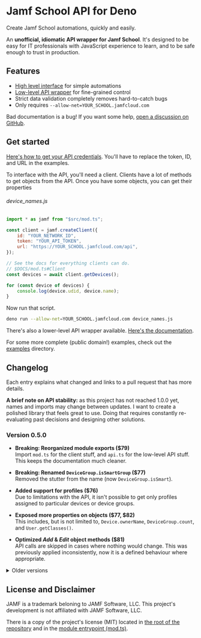 # Jamf School API for Deno

Create Jamf School automations, quickly and easily.

An **unofficial, idiomatic API wrapper for Jamf School**. It's designed to be easy for IT professionals with JavaScript experience to learn, and to be safe enough to trust in production.

## Features

- [High level interface]($DOCS/mod.ts) for simple automations
- [Low-level API wrapper]($DOCS/api.ts) for fine-grained control
- Strict data validation completely removes hard-to-catch bugs
- Only requires `--allow-net=YOUR_SCHOOL.jamfcloud.com`

Bad documentation is a bug! If you want some help, [open a discussion on GitHub]($REPO/discussions).

## Get started

[Here's how to get your API credentials]($DOCS/mod.ts#Credentials). You'll have to replace the token, ID, and URL in the examples.

To interface with the API, you'll need a client. Clients have a lot of methods to get objects from the API. Once you have some objects, you can get their properties

<h6>device_names.js</h6>

<!-- Using JS as the language for the more reliable syntax highlighting -->

```javascript
import * as jamf from "$src/mod.ts";

const client = jamf.createClient({
	id: "YOUR_NETWORK_ID",
	token: "YOUR_API_TOKEN",
	url: "https://YOUR_SCHOOL.jamfcloud.com/api",
});

// See the docs for everything clients can do.
// $DOCS/mod.ts#Client
const devices = await client.getDevices();

for (const device of devices) {
	console.log(device.udid, device.name);
}
```

Now run that script.

```bash
deno run --allow-net=YOUR_SCHOOL.jamfcloud.com device_names.js
```

There's also a lower-level API wrapper available. [Here's the documentation]($DOCS/api.ts).

For some more complete (public domain!) examples, check out the [examples](./examples) directory.

## Changelog

Each entry explains what changed and links to a pull request that has more details.

<!-- TODO: Remove this note on 1.0.0 -->

**A brief note on API stability:** as this project has not reached 1.0.0 yet, names and imports may change between updates. I want to create a polished library that feels great to use. Doing that requires constantly re-evaluating past decisions and designing other solutions.

<!-- Past tense: describe what /has/ changed, not what /will/ change. -->

### Version 0.5.0

<!-- deno-fmt-ignore -->

- **Breaking: Reorganized module exports ($79)** <br>
  Import `mod.ts` for the client stuff, and `api.ts` for the low-level API stuff. This keeps the documentation much cleaner.

- **Breaking: Renamed `DeviceGroup.isSmartGroup` ($77)** <br>
  Removed the stutter from the name (now `DeviceGroup.isSmart`).

- **Added support for profiles ($76)** <br>
  Due to limitations with the API, it isn't possible to get only profiles assigned to particular devices or device groups.

- **Exposed more properties on objects ($77, $82)** <br>
  This includes, but is not limited to, `Device.ownerName`, `DeviceGroup.count`, and `User.getClasses()`.

- **Optimized _Add_ & _Edit_ object methods ($81)** <br>
  API calls are skipped in cases where nothing would change. This was previously applied inconsistently, now it is a defined behaviour where appropriate.

<details>
<summary>Older versions</summary>

### Version 0.4.1

<!-- deno-fmt-ignore -->

- **Added `User.restartDevices()` ($73)** <br>
  Users contain devices, so this makes the API more consistent.

- **Fixed `DeviceGroup.restartDevices()` ($75)** <br>
  The documentation claimed that failing to restart devices wouldn't throw, but it actually did.

### Version 0.4.0

<!-- deno-fmt-ignore -->

- **Added methods to edit a User/UserGroup/Device/DeviceGroup ($58, $61, $62)** <br>
  Update multiple properties using an `API`, or more easily with the respective objects' `set` methods.

- **Added methods to set User/Device locations ($63, $66)** <br>
  Move individual users and devices, or move in bulk with `Location` objects. Search the docs for 'move' or 'location'.

- **Added `Client.getUserByUsername` ($58)** <br>
  Usernames are inherently unique, so this makes it a reliable way to fetch users.

- **Added `locationId` & `ownerId` property to relevant objects ($66)** <br>
  Makes it easier to use the objects and allows for better optimization.

- **Added `DeviceGroup.restartDevices()` & `Location.restartDevices()` ($70)** <br>
  These methods make simple restart-scripts much easier to write, but they don't provide detailed results (failure to restart will not result in an exception).

- **Renamed `API.assignDeviceOwner` ($58)** <br>
  Now it's more consistent: `API.setDeviceOwner`

- **Relaxed signature of `Client.getDevicesInGroups` ($58)** <br>
  The only property of the `DeviceGroup` objects used was `id`, and this update is aiming to make this style general.

- **Improved how objects are displayed in the console ($60)** <br>
  `console.log(someDevices)` no longer results in `Device {}`! Indentation doesn't work properly due to some internal Deno stuff.

- **Breaking: Methods that returned `Promise<this>` now return `Promise<void>` ($68)** <br>
  Returning `this` is unexpected and encourages worse code than returning nothing at all.

### Version 0.3.2

<!-- deno-fmt-ignore -->

- **Improved the implementation of `Device.enrollment` ($56)** <br>
  This should be marginally faster. The "manual" type now also includes a `pending` property (currently always `false`).

### Version 0.3.1

<!-- deno-fmt-ignore -->

- **Added `Device.enrollment` ($53)** <br>
  It's an object instead of a string. See the docs for more information.

- **Added `Client.getUserByName` ($53)** <br>
  Returns null if there are no users with the name, fails if multiple users have it.

### Version 0.3.0

<!-- deno-fmt-ignore -->

- **Added support for apps ($15)** <br>
  This includes `Client.getApps`, `Client.getAppsById`, and `Device.getApps`. See the documentation for more information (the `App` interface).

- **Added support for locations ($40)** <br>
  Locations can get the data that belongs to them, and all objects can now get their location.

- **Specified the behaviour of toString and toJSON methods ($49)** <br>
  These methods can now be used reliably now that their behaviour is consistent and obvious.

### Version 0.2.1

<!-- deno-fmt-ignore -->

- **Suggest identifiers for APIGetDevicesOptions.modelIdentifier ($34)** <br>
  This uses the list curated in [SeparateRecords/apple_device_identifiers] to suggest strings, and still allows any string to be assigned to the property.

[SeparateRecords/apple_device_identifiers]: https://github.com/SeparateRecords/apple_device_identifiers

### Version 0.2.0

<!-- deno-fmt-ignore -->

- **Breaking: Changed how clients are instantiated with an API ($8)** <br>
  The `API` object must now be passed in as an `api` property on an object.

- **Added methods to set device ownership ($10, $16)** <br>
  `API.assignDeviceOwner` and `Device.setOwner`. The documentation contains examples.

- **Various schema improvements and corrections ($10, $20)** <br>
  More data is now included. To the best of my knowledge, the current schemas are complete.

- **Schemas don't fail when additional properties are returned ($19)** <br>
  Release builds of schemas are now resilient against additional properties being added, but will still fail if any required properties are omitted.

- **Handle authentication errors with a better message ($24)** <br>
  Previously, authentication errors were lumped in with other errors, which made them confusing to read.

- **Changed how data is validated ($7)** <br>
  Technical change, but a good increase in real-world performance.

### Version 0.1.0

<!-- deno-fmt-ignore -->

- **Initial release** <br>
  Includes basic API support for devices, device groups, users, and user groups, as well as an object-oriented layer to simplify using the API.

</details>

## License and Disclaimer

JAMF is a trademark beloning to JAMF Software, LLC. This project's development is not affiliated with JAMF Software, LLC.

There is a copy of the project's license (MIT) located in [the root of the repository][repo] and in the [module entrypoint (mod.ts)](./mod.ts).

[repo]: $REPO
